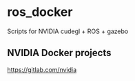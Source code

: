 # ros_docker
Scripts for NVIDIA cudegl + ROS + gazebo
## NVIDIA Docker projects
https://gitlab.com/nvidia
## 
